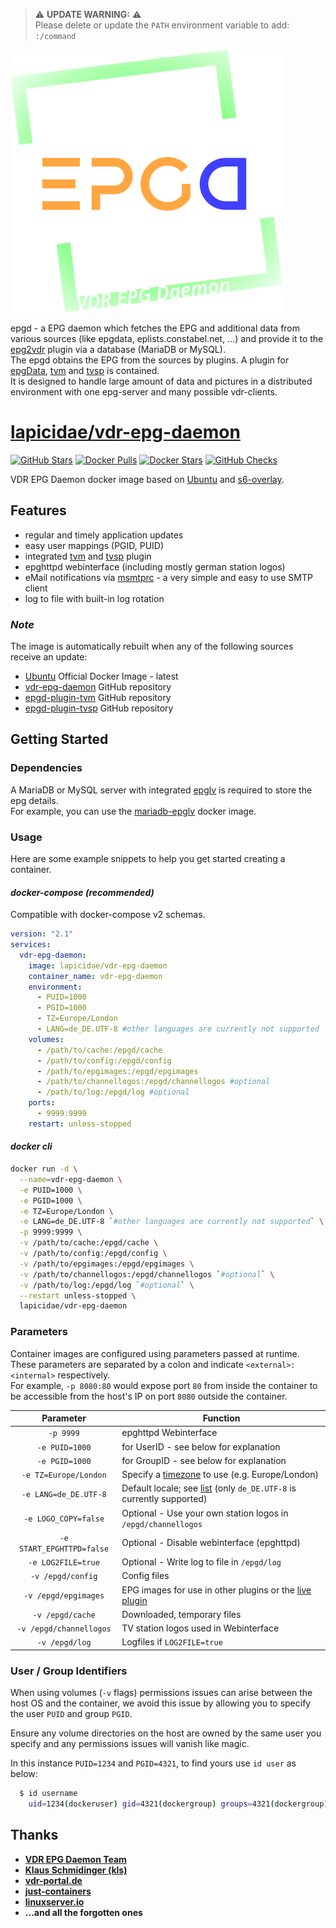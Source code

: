 > :warning: **UPDATE WARNING:** :warning:  
> Please delete or update the `PATH` environment variable to add:  
> `:/command`

[![epgd](epgd-logo.svg)](https://projects.vdr-developer.org/git/vdr-epg-daemon.git)

epgd - a EPG daemon which fetches the EPG and additional data from various sources (like epgdata, eplists.constabel.net, ...) and provide it to the [epg2vdr](https://projects.vdr-developer.org/git/vdr-plugin-epg2vdr.git) plugin via a database (MariaDB or MySQL).  
The epgd obtains the EPG from the sources by plugins. A plugin for [epgData](https://www.epgdata.com), [tvm](https://github.com/3PO/epgd-plugin-tvm/) and [tvsp](https://github.com/chriszero/epgd-plugin-tvsp) is contained.  
It is designed to handle large amount of data and pictures in a distributed environment with one epg-server and many possible vdr-clients.


# [lapicidae/vdr-epg-daemon](https://github.com/lapicidae/vdr-epg-daemon)

[![GitHub Stars](https://img.shields.io/github/stars/lapicidae/vdr-epg-daemon.svg?color=3c0e7b&labelColor=555555&logoColor=ffffff&style=for-the-badge&logo=github)](https://github.com/lapicidae/vdr-epg-daemon)
[![Docker Pulls](https://img.shields.io/docker/pulls/lapicidae/vdr-epg-daemon.svg?color=3c0e7b&labelColor=555555&logoColor=ffffff&style=for-the-badge&label=pulls&logo=docker)](https://hub.docker.com/r/lapicidae/vdr-epg-daemon)
[![Docker Stars](https://img.shields.io/docker/stars/lapicidae/vdr-epg-daemon.svg?color=3c0e7b&labelColor=555555&logoColor=ffffff&style=for-the-badge&label=stars&logo=docker)](https://hub.docker.com/r/lapicidae/vdr-epg-daemon)
[![GitHub Checks](https://img.shields.io/github/checks-status/lapicidae/vdr-epg-daemon/master?label=build%20check&labelColor=555555&logoColor=ffffff&style=for-the-badge&logo=jenkins)](https://github.com/lapicidae/vdr-epg-daemon/commits)


VDR EPG Daemon docker image based on [Ubuntu](https://hub.docker.com/_/ubuntu) and [s6-overlay](https://github.com/just-containers/s6-overlay).


## Features

* regular and timely application updates
* easy user mappings (PGID, PUID)
* integrated [tvm](https://github.com/3PO/epgd-plugin-tvm/) and [tvsp](https://github.com/chriszero/epgd-plugin-tvsp) plugin
* epghttpd webinterface (including mostly german station logos)
* eMail notifications via [msmtprc](https://marlam.de/msmtp) - a very simple and easy to use SMTP client
* log to file with built-in log rotation

### *Note*
The image is automatically rebuilt when any of the following sources receive an update:

* [Ubuntu](https://hub.docker.com/_/ubuntu) Official Docker Image - latest
* [vdr-epg-daemon](https://projects.vdr-developer.org/git/vdr-epg-daemon.git) GitHub repository
* [epgd-plugin-tvm](https://github.com/3PO/epgd-plugin-tvm) GitHub repository
* [epgd-plugin-tvsp](https://github.com/chriszero/epgd-plugin-tvsp) GitHub repository


## Getting Started

### Dependencies

A MariaDB or MySQL server with integrated [epglv](https://projects.vdr-developer.org/git/vdr-epg-daemon.git/tree/epglv/README) is required to store the epg details.  
For example, you can use the [mariadb-epglv](https://github.com/lapicidae/mariadb-epglv) docker image.

### Usage
Here are some example snippets to help you get started creating a container.

#### *docker-compose (recommended)*

Compatible with docker-compose v2 schemas.
```yaml
version: "2.1"
services:
  vdr-epg-daemon:
    image: lapicidae/vdr-epg-daemon
    container_name: vdr-epg-daemon
    environment:
      - PUID=1000
      - PGID=1000
      - TZ=Europe/London
      - LANG=de_DE.UTF-8 #other languages are currently not supported
    volumes:
      - /path/to/cache:/epgd/cache
      - /path/to/config:/epgd/config
      - /path/to/epgimages:/epgd/epgimages
      - /path/to/channellogos:/epgd/channellogos #optional
      - /path/to/log:/epgd/log #optional
    ports:
      - 9999:9999
    restart: unless-stopped
```

#### *docker cli*

```bash
docker run -d \
  --name=vdr-epg-daemon \
  -e PUID=1000 \
  -e PGID=1000 \
  -e TZ=Europe/London \
  -e LANG=de_DE.UTF-8 `#other languages are currently not supported` \
  -p 9999:9999 \
  -v /path/to/cache:/epgd/cache \
  -v /path/to/config:/epgd/config \
  -v /path/to/epgimages:/epgd/epgimages \
  -v /path/to/channellogos:/epgd/channellogos `#optional` \
  -v /path/to/log:/epgd/log `#optional` \
  --restart unless-stopped \
  lapicidae/vdr-epg-daemon
```

### Parameters

Container images are configured using parameters passed at runtime.  
These parameters are separated by a colon and indicate `<external>:<internal>` respectively.  
For example, `-p 8080:80` would expose port `80` from inside the container to be accessible from the host's IP on port `8080` outside the container.

| Parameter | Function |
| :----: | --- |
| `-p 9999` | epghttpd Webinterface |
| `-e PUID=1000` | for UserID - see below for explanation |
| `-e PGID=1000` | for GroupID - see below for explanation |
| `-e TZ=Europe/London` | Specify a [timezone](https://en.wikipedia.org/wiki/List_of_tz_database_time_zones#List) to use (e.g. Europe/London) |
| `-e LANG=de_DE.UTF-8` | Default locale; see [list](https://sourceware.org/git/?p=glibc.git;a=blob_plain;f=localedata/SUPPORTED;hb=HEAD) (only `de_DE.UTF-8` is currently supported) |
| `-e LOGO_COPY=false` | Optional - Use your own station logos in `/epgd/channellogos` |
| `-e START_EPGHTTPD=false` | Optional - Disable webinterface (epghttpd) |
| `-e LOG2FILE=true` | Optional - Write log to file in `/epgd/log` |
| `-v /epgd/config` | Config files |
| `-v /epgd/epgimages` | EPG images for use in other plugins or the [live plugin](https://github.com/MarkusEh/vdr-plugin-live) |
| `-v /epgd/cache` | Downloaded, temporary files |
| `-v /epgd/channellogos`| TV station logos used in Webinterface |
| `-v /epgd/log` | Logfiles if `LOG2FILE=true` |

### User / Group Identifiers

When using volumes (`-v` flags) permissions issues can arise between the host OS and the container, we avoid this issue by allowing you to specify the user `PUID` and group `PGID`.

Ensure any volume directories on the host are owned by the same user you specify and any permissions issues will vanish like magic.

In this instance `PUID=1234` and `PGID=4321`, to find yours use `id user` as below:

```bash
  $ id username
    uid=1234(dockeruser) gid=4321(dockergroup) groups=4321(dockergroup)
```


## Thanks

* **[VDR EPG Daemon Team](https://projects.vdr-developer.org/projects/vdr-epg-daemon)**
* **[Klaus Schmidinger (kls)](http://www.tvdr.de/)**
* **[vdr-portal.de](https://www.vdr-portal.de/)**
* **[just-containers](https://github.com/just-containers)**
* **[linuxserver.io](https://www.linuxserver.io/)**
* **...and all the forgotten ones**